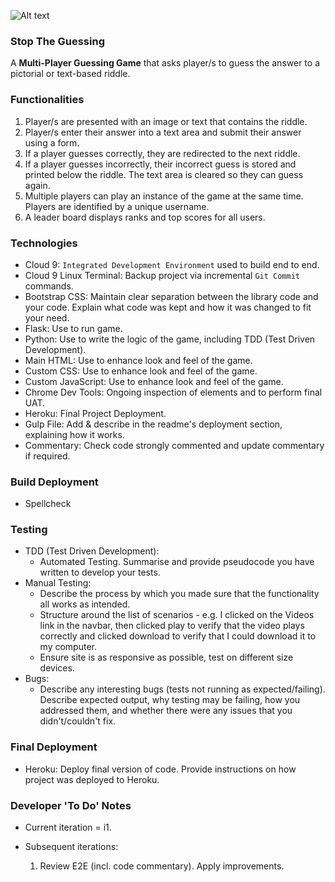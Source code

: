 ![Alt text](https://www.successfinder.com/wp-content/uploads/2018/02/Stop-the-guessing.jpg)

### Stop The Guessing
A **Multi-Player Guessing Game** that asks player/s to guess the answer to a pictorial or text-based riddle.

### Functionalities
1. Player/s are presented with an image or text that contains the riddle.
2. Player/s enter their answer into a text area and submit their answer using a form.
3. If a player guesses correctly, they are redirected to the next riddle.
4. If a player guesses incorrectly, their incorrect guess is stored and printed below the riddle. The text area is cleared so they can guess again.
5. Multiple players can play an instance of the game at the same time. Players are identified by a unique username.
6. A leader board displays ranks and top scores for all users.

### Technologies

* Cloud 9: `Integrated Development Environment` used to build end to end.
* Cloud 9 Linux Terminal: Backup project via incremental `Git Commit` commands.
* Bootstrap CSS: Maintain clear separation between the library code and your code. Explain what code was kept and how it was changed to fit your need.
* Flask: Use to run game.
* Python: Use to write the logic of the game, including TDD (Test Driven Development).
* Main HTML: Use to enhance look and feel of the game.
* Custom CSS: Use to enhance look and feel of the game.
* Custom JavaScript: Use to enhance look and feel of the game.
* Chrome Dev Tools: Ongoing inspection of elements and to perform final UAT.
* Heroku: Final Project Deployment.
* Gulp File: Add & describe in the readme's deployment section, explaining how it works.
* Commentary: Check code strongly commented and update commentary if required.

### Build Deployment
* Spellcheck

### Testing
* TDD (Test Driven Development): 
    - Automated Testing. Summarise and provide pseudocode you have written to develop your tests.
* Manual Testing: 
    - Describe the process by which you made sure that the functionality all works as intended.
    - Structure around the list of scenarios - e.g. I clicked on the Videos link in the navbar, then clicked play to verify that the video plays correctly and clicked download to verify that I could download it to my computer.
    - Ensure site is as responsive as possible, test on different size devices.
* Bugs:
    - Describe any interesting bugs (tests not running as expected/failing). Describe expected output, why testing may be failing, how you addressed them, and whether there were any issues that you didn't/couldn't fix.

### Final Deployment
* Heroku: Deploy final version of code. Provide instructions on how project was deployed to Heroku.

### Developer 'To Do' Notes

* Current iteration = i1.
* Subsequent iterations:

    1. Review E2E (incl. code commentary). Apply improvements.
    